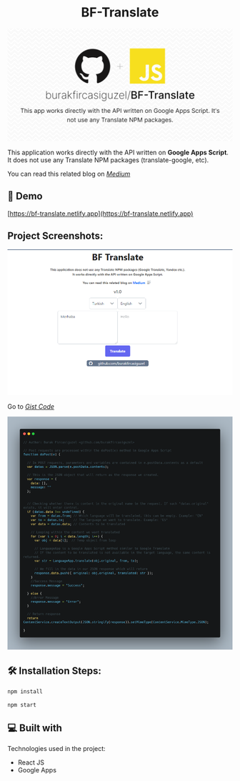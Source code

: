 <h1 align="center" id="title">BF-Translate</h1>

<p align="center"><img src="https://github.com/burakfircasiguzel/BF-Translate/blob/master/header.png?raw=true" alt="project-image"></p>

<p id="description">This application works directly with the API written on <b>Google Apps Script</b>. It does not use any Translate NPM packages (translate-google, etc). </p>

<p id="description">You can read this related blog on <a href="https://medium.com/@burakfguzel/how-to-create-your-own-google-translate-api-bb65771b980b" target="_blank"><i>Medium</i></a></p>
<h2>🚀 Demo</h2>

[https://bf-translate.netlify.app](https://bf-translate.netlify.app)

<h2>Project Screenshots:</h2>

<img src="https://github.com/burakfircasiguzel/BF-Translate/blob/master/screenshot.png?raw=truecreenshot.png" alt="project-screenshot" width="%80">


<p id="description">Go to  <a href="https://gist.github.com/burakfircasiguzel/cd17e15128c659bfbf2d43dd7c390c37" target="_blank"><i>Gist Code</i></a></p>
<img src="https://github.com/burakfircasiguzel/BF-Translate/blob/master/code.png?raw=true" alt="project-screenshot" width="%80">

<h2>🛠️ Installation Steps:</h2>

```
npm install
```

```
npm start
```

  
  
<h2>💻 Built with</h2>

Technologies used in the project:

*   React JS
*   Google Apps
